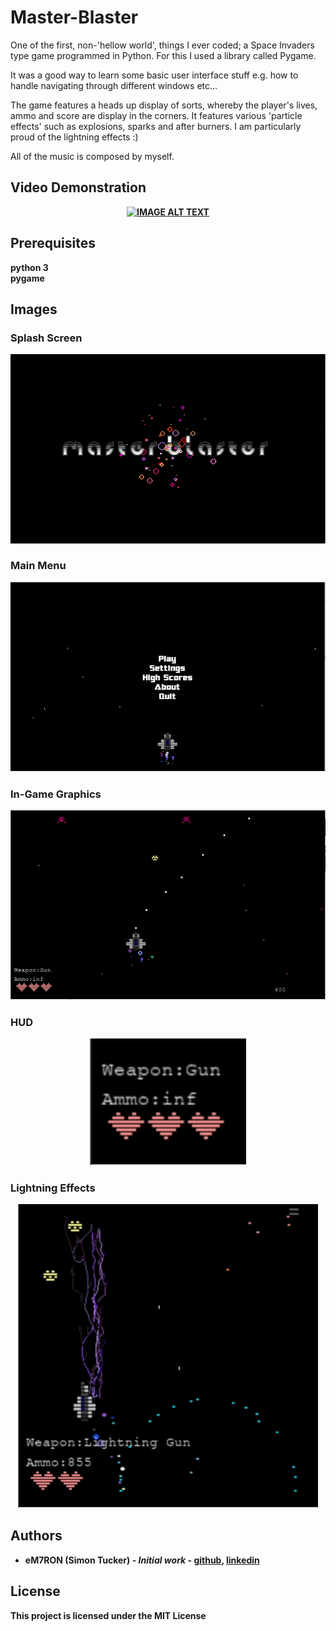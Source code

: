 # Master-Blaster

One of the first, non-'hellow world', things I ever coded; a Space Invaders type game programmed in Python. For this I used a library called Pygame.

It was a good way to learn some basic user interface stuff e.g. how to handle navigating through different windows etc...

The game features a heads up display of sorts, whereby the player's lives, ammo and score are display in the corners. It features various 'particle effects' such as explosions, sparks and after burners. I am particularly proud of the lightning effects :) 

All of the music is composed by myself.

## Video Demonstration<b/>

<div align="center">
  <a href="https://www.youtube.com/watch?v=ERk0lG-qw5w"><img src="https://img.youtube.com/vi/ERk0lG-qw5w/0.jpg" alt="IMAGE ALT TEXT"></a>
</div>

## Prerequisites

python 3  
pygame

## Images

### Splash Screen

<p align="center">
    <img src="https://github.com/eM7RON/Master-Blaster/blob/master/img/splash.PNG" alt="splash" width="700"/>
</p>

### Main Menu

<p align="center">
    <img src="https://github.com/eM7RON/Master-Blaster/blob/master/img/main_menu.PNG" alt="main menu" width="700"/>
</p>

### In-Game Graphics

<p align="center">
    <img src="https://github.com/eM7RON/Master-Blaster/blob/master/img/ingame.PNG" alt="ingame" width="700"/>
</p>

### HUD

<p align="center">
    <img src="https://github.com/eM7RON/Master-Blaster/blob/master/img/lives.PNG" alt="lives" width="250"/>
</p>

### Lightning Effects

<p align="center">
    <img src="https://github.com/eM7RON/Master-Blaster/blob/master/img/lightning.PNG" alt="lightning" width="480"/>
</p>

## Authors

* **eM7RON (Simon Tucker)** - *Initial work* - [github](https://github.com/eM7RON), [linkedin](https://www.linkedin.com/in/simon-tucker-21838372/)

## License

This project is licensed under the MIT License
